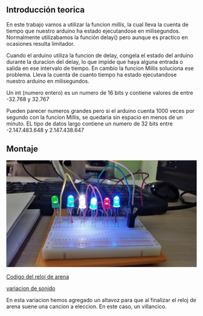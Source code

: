 ## Introducción teorica

En este trabajo vamos a utilizar la funcion *millis*, la cual lleva la cuenta de tiempo que nuestro arduino ha estado ejecutandose en milisegundos. Normalmente utilizabamos la función delay() pero aunque es practico en ocasiones resulta limitador. 

Cuando el arduino utiliza la funcion de delay, congela el estado del arduino durante la duracion del delay, lo que impide que haya alguna entrada o salida en ese intervalo de tiempo. En cambio la funcion Millis soluciona ese problema. Lleva la cuenta de cuanto tiempo ha estado ejecutandose nuestro arduino en milisegundos. 

Un int (numero entero) es un numero de 16 bits y contiene valores de entre -32.768 y 32.767

Pueden parecer numeros grandes pero si el arduino cuenta 1000 veces por segundo con la funcion Millis, se quedaria sin espacio en menos de un minuto. EL tipo de datos largo contiene un numero de 32 bits entre -2.147.483.648 y 2.147.438.647

## Montaje

![kkkk](https://github.com/Mikeey666/1er-trimestre/blob/main/IMG-20220112-WA0007.jpeg?raw=true)

[Codigo del reloj de arena](https://github.com/Mikeey666/ARDUINO/blob/3eb2dc0c1af7db11492f205b728cdef9d84d2e7a/reloj_de_arena_digital.ino)

[variacion de sonido](https://github.com/Mikeey666/ARDUINO/blob/f0145fa5ab05b8931c8725cd619757ae9e264ae1/reloj_de_arena_digital_variacion.ino)

En esta variacion hemos agregado un altavoz para que al finalizar el reloj de arena suene una cancion a eleccion. En este caso, un villancico.
